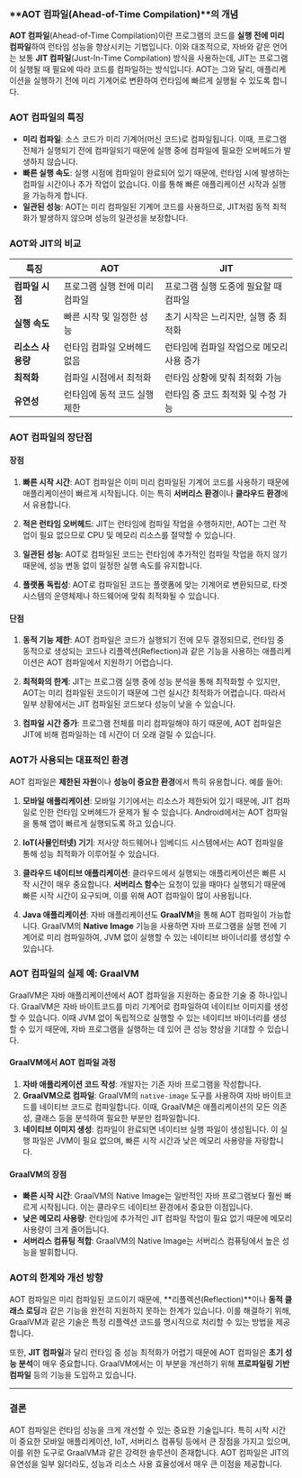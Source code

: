 ### **AOT 컴파일(Ahead-of-Time Compilation)**의 개념

**AOT 컴파일**(Ahead-of-Time Compilation)이란 프로그램의 코드를 **실행 전에 미리 컴파일**하여 런타임 성능을 향상시키는 기법입니다. 이와 대조적으로, 자바와 같은 언어는 보통 **JIT 컴파일**(Just-In-Time Compilation) 방식을 사용하는데, JIT는 프로그램이 실행될 때 필요에 따라 코드를 컴파일하는 방식입니다. AOT는 그와 달리, 애플리케이션을 실행하기 전에 미리 기계어로 변환하여 런타임에 빠르게 실행될 수 있도록 합니다.

### **AOT 컴파일의 특징**

- **미리 컴파일**: 소스 코드가 미리 기계어(머신 코드)로 컴파일됩니다. 이때, 프로그램 전체가 실행되기 전에 컴파일되기 때문에 실행 중에 컴파일에 필요한 오버헤드가 발생하지 않습니다.
- **빠른 실행 속도**: 실행 시점에 컴파일이 완료되어 있기 때문에, 런타임 시에 발생하는 컴파일 시간이나 추가 작업이 없습니다. 이를 통해 빠른 애플리케이션 시작과 실행을 가능하게 합니다.
- **일관된 성능**: AOT는 미리 컴파일된 기계어 코드를 사용하므로, JIT처럼 동적 최적화가 발생하지 않으며 성능의 일관성을 보장합니다. 

### **AOT와 JIT의 비교**

| **특징**                | **AOT**                             | **JIT**                              |
|-------------------------|--------------------------------------|--------------------------------------|
| **컴파일 시점**          | 프로그램 실행 전에 미리 컴파일       | 프로그램 실행 도중에 필요할 때 컴파일 |
| **실행 속도**            | 빠른 시작 및 일정한 성능             | 초기 시작은 느리지만, 실행 중 최적화 |
| **리소스 사용량**        | 런타임 컴파일 오버헤드 없음          | 런타임에 컴파일 작업으로 메모리 사용 증가 |
| **최적화**               | 컴파일 시점에서 최적화               | 런타임 상황에 맞춰 최적화 가능       |
| **유연성**               | 런타임에 동적 코드 실행 제한         | 런타임 중 코드 최적화 및 수정 가능    |

### **AOT 컴파일의 장단점**

#### **장점**
1. **빠른 시작 시간**: AOT 컴파일은 이미 미리 컴파일된 기계어 코드를 사용하기 때문에 애플리케이션이 빠르게 시작됩니다. 이는 특히 **서버리스 환경**이나 **클라우드 환경**에서 유용합니다.
   
2. **적은 런타임 오버헤드**: JIT는 런타임에 컴파일 작업을 수행하지만, AOT는 그런 작업이 필요 없으므로 CPU 및 메모리 리소스를 절약할 수 있습니다.

3. **일관된 성능**: AOT로 컴파일된 코드는 런타임에 추가적인 컴파일 작업을 하지 않기 때문에, 성능 변동 없이 일정한 실행 속도를 유지합니다.

4. **플랫폼 독립성**: AOT로 컴파일된 코드는 플랫폼에 맞는 기계어로 변환되므로, 타겟 시스템의 운영체제나 하드웨어에 맞춰 최적화될 수 있습니다.

#### **단점**
1. **동적 기능 제한**: AOT 컴파일은 코드가 실행되기 전에 모두 결정되므로, 런타임 중 동적으로 생성되는 코드나 리플렉션(Reflection)과 같은 기능을 사용하는 애플리케이션은 AOT 컴파일에서 지원하기 어렵습니다.

2. **최적화의 한계**: JIT는 프로그램 실행 중에 성능 분석을 통해 최적화할 수 있지만, AOT는 미리 컴파일된 코드이기 때문에 그런 실시간 최적화가 어렵습니다. 따라서 일부 상황에서는 JIT 컴파일된 코드보다 성능이 낮을 수 있습니다.

3. **컴파일 시간 증가**: 프로그램 전체를 미리 컴파일해야 하기 때문에, AOT 컴파일은 JIT에 비해 컴파일하는 데 시간이 더 오래 걸릴 수 있습니다.

### **AOT가 사용되는 대표적인 환경**

AOT 컴파일은 **제한된 자원**이나 **성능이 중요한 환경**에서 특히 유용합니다. 예를 들어:

1. **모바일 애플리케이션**: 모바일 기기에서는 리소스가 제한되어 있기 때문에, JIT 컴파일로 인한 런타임 오버헤드가 문제가 될 수 있습니다. Android에서는 AOT 컴파일을 통해 앱이 빠르게 실행되도록 하고 있습니다.
   
2. **IoT(사물인터넷) 기기**: 저사양 하드웨어나 임베디드 시스템에서는 AOT 컴파일을 통해 성능 최적화가 이루어질 수 있습니다.

3. **클라우드 네이티브 애플리케이션**: 클라우드에서 실행되는 애플리케이션은 빠른 시작 시간이 매우 중요합니다. **서버리스 함수**는 요청이 있을 때마다 실행되기 때문에 빠른 시작 시간이 요구되며, 이를 위해 AOT 컴파일이 많이 사용됩니다.

4. **Java 애플리케이션**: 자바 애플리케이션도 **GraalVM**을 통해 AOT 컴파일이 가능합니다. GraalVM의 **Native Image** 기능을 사용하면 자바 프로그램을 실행 전에 기계어로 미리 컴파일하여, JVM 없이 실행할 수 있는 네이티브 바이너리를 생성할 수 있습니다.

### **AOT 컴파일의 실제 예: GraalVM**

GraalVM은 자바 애플리케이션에서 AOT 컴파일을 지원하는 중요한 기술 중 하나입니다. GraalVM은 자바 바이트코드를 미리 기계어로 컴파일하여 네이티브 이미지를 생성할 수 있습니다. 이때 JVM 없이 독립적으로 실행할 수 있는 네이티브 바이너리를 생성할 수 있기 때문에, 자바 프로그램을 실행하는 데 있어 큰 성능 향상을 기대할 수 있습니다.

#### **GraalVM에서 AOT 컴파일 과정**
1. **자바 애플리케이션 코드 작성**: 개발자는 기존 자바 프로그램을 작성합니다.
2. **GraalVM으로 컴파일**: GraalVM의 `native-image` 도구를 사용하여 자바 바이트코드를 네이티브 코드로 컴파일합니다. 이때, GraalVM은 애플리케이션의 모든 의존성, 클래스 등을 분석하여 필요한 부분만 컴파일합니다.
3. **네이티브 이미지 생성**: 컴파일이 완료되면 네이티브 실행 파일이 생성됩니다. 이 실행 파일은 JVM이 필요 없으며, 빠른 시작 시간과 낮은 메모리 사용량을 자랑합니다.

#### **GraalVM의 장점**
- **빠른 시작 시간**: GraalVM의 Native Image는 일반적인 자바 프로그램보다 훨씬 빠르게 시작됩니다. 이는 클라우드 네이티브 환경에서 중요한 이점입니다.
- **낮은 메모리 사용량**: 런타임에 추가적인 JIT 컴파일 작업이 필요 없기 때문에 메모리 사용량이 크게 줄어듭니다.
- **서버리스 컴퓨팅 적합**: GraalVM의 Native Image는 서버리스 컴퓨팅에서 높은 성능을 발휘합니다.

### **AOT의 한계와 개선 방향**

AOT 컴파일은 미리 컴파일된 코드이기 때문에, **리플렉션(Reflection)**이나 **동적 클래스 로딩**과 같은 기능을 완전히 지원하지 못하는 한계가 있습니다. 이를 해결하기 위해, GraalVM과 같은 기술은 특정 리플렉션 코드를 명시적으로 처리할 수 있는 방법을 제공합니다.

또한, **JIT 컴파일**과 달리 런타임 중 성능 최적화가 어렵기 때문에 AOT 컴파일은 **초기 성능 분석**이 매우 중요합니다. GraalVM에서는 이 부분을 개선하기 위해 **프로파일링 기반 컴파일** 등의 기능을 도입하고 있습니다.

---

### **결론**

AOT 컴파일은 런타임 성능을 크게 개선할 수 있는 중요한 기술입니다. 특히 시작 시간이 중요한 모바일 애플리케이션, IoT, 서버리스 컴퓨팅 등에서 큰 장점을 가지고 있으며, 이를 위한 도구로 GraalVM과 같은 강력한 솔루션이 존재합니다. AOT 컴파일은 JIT의 유연성을 일부 잃더라도, 성능과 리소스 사용 효율성에서 매우 큰 이점을 제공합니다.
